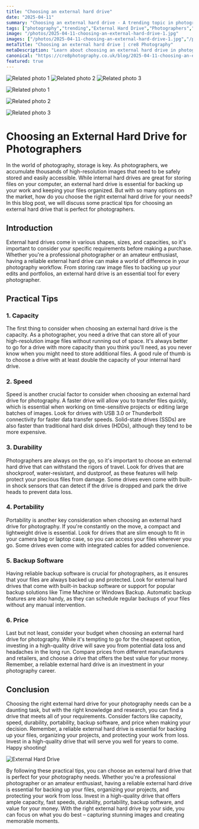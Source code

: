 ```yaml
---
title: "Choosing an external hard drive"
date: "2025-04-11"
summary: "Choosing an external hard drive - A trending topic in photography."
tags: ["photography","trending","External Hard Drive","Photographers","Capacity","Speed","Durability","Portability","Backup Software","Price","Storage","High-resolution images"]
image: "/photos/2025-04-11-choosing-an-external-hard-drive-1.jpg"
images: ["/photos/2025-04-11-choosing-an-external-hard-drive-1.jpg","/photos/2025-04-11-choosing-an-external-hard-drive-2.jpg","/photos/2025-04-11-choosing-an-external-hard-drive-3.jpg"]
metaTitle: "Choosing an external hard drive | cre8 Photography"
metaDescription: "Learn about choosing an external hard drive in photography with practical tips and insights."
canonical: "https://cre8photography.co.uk/blog/2025-04-11-choosing-an-external-hard-drive"
featured: true
---
```


<!-- Gallery as HTML -->

<div class="grid grid-cols-1 sm:grid-cols-2 md:grid-cols-3 gap-4">
  <img src="/photos/2025-04-11-choosing-an-external-hard-drive-1.jpg" alt="Related photo 1" class="w-full rounded-lg" />
<img src="/photos/2025-04-11-choosing-an-external-hard-drive-2.jpg" alt="Related photo 2" class="w-full rounded-lg" />
<img src="/photos/2025-04-11-choosing-an-external-hard-drive-3.jpg" alt="Related photo 3" class="w-full rounded-lg" />
</div>


<!-- Gallery as Markdown -->
![Related photo 1](/photos/2025-04-11-choosing-an-external-hard-drive-1.jpg)


![Related photo 2](/photos/2025-04-11-choosing-an-external-hard-drive-2.jpg)


![Related photo 3](/photos/2025-04-11-choosing-an-external-hard-drive-3.jpg)



# Choosing an External Hard Drive for Photographers

In the world of photography, storage is key. As photographers, we accumulate thousands of high-resolution images that need to be safely stored and easily accessible. While internal hard drives are great for storing files on your computer, an external hard drive is essential for backing up your work and keeping your files organized. But with so many options on the market, how do you choose the right external hard drive for your needs? In this blog post, we will discuss some practical tips for choosing an external hard drive that is perfect for photographers.

## Introduction

External hard drives come in various shapes, sizes, and capacities, so it's important to consider your specific requirements before making a purchase. Whether you're a professional photographer or an amateur enthusiast, having a reliable external hard drive can make a world of difference in your photography workflow. From storing raw image files to backing up your edits and portfolios, an external hard drive is an essential tool for every photographer.

## Practical Tips

### 1. Capacity

The first thing to consider when choosing an external hard drive is the capacity. As a photographer, you need a drive that can store all of your high-resolution image files without running out of space. It's always better to go for a drive with more capacity than you think you'll need, as you never know when you might need to store additional files. A good rule of thumb is to choose a drive with at least double the capacity of your internal hard drive.

### 2. Speed

Speed is another crucial factor to consider when choosing an external hard drive for photography. A faster drive will allow you to transfer files quickly, which is essential when working on time-sensitive projects or editing large batches of images. Look for drives with USB 3.0 or Thunderbolt connectivity for faster data transfer speeds. Solid-state drives (SSDs) are also faster than traditional hard disk drives (HDDs), although they tend to be more expensive.

### 3. Durability

Photographers are always on the go, so it's important to choose an external hard drive that can withstand the rigors of travel. Look for drives that are shockproof, water-resistant, and dustproof, as these features will help protect your precious files from damage. Some drives even come with built-in shock sensors that can detect if the drive is dropped and park the drive heads to prevent data loss.

### 4. Portability

Portability is another key consideration when choosing an external hard drive for photography. If you're constantly on the move, a compact and lightweight drive is essential. Look for drives that are slim enough to fit in your camera bag or laptop case, so you can access your files wherever you go. Some drives even come with integrated cables for added convenience.

### 5. Backup Software

Having reliable backup software is crucial for photographers, as it ensures that your files are always backed up and protected. Look for external hard drives that come with built-in backup software or support for popular backup solutions like Time Machine or Windows Backup. Automatic backup features are also handy, as they can schedule regular backups of your files without any manual intervention.

### 6. Price

Last but not least, consider your budget when choosing an external hard drive for photography. While it's tempting to go for the cheapest option, investing in a high-quality drive will save you from potential data loss and headaches in the long run. Compare prices from different manufacturers and retailers, and choose a drive that offers the best value for your money. Remember, a reliable external hard drive is an investment in your photography career.

## Conclusion

Choosing the right external hard drive for your photography needs can be a daunting task, but with the right knowledge and research, you can find a drive that meets all of your requirements. Consider factors like capacity, speed, durability, portability, backup software, and price when making your decision. Remember, a reliable external hard drive is essential for backing up your files, organizing your projects, and protecting your work from loss. Invest in a high-quality drive that will serve you well for years to come. Happy shooting! 

![External Hard Drive](/path/to/image)

By following these practical tips, you can choose an external hard drive that is perfect for your photography needs. Whether you're a professional photographer or an amateur enthusiast, having a reliable external hard drive is essential for backing up your files, organizing your projects, and protecting your work from loss. Invest in a high-quality drive that offers ample capacity, fast speeds, durability, portability, backup software, and value for your money. With the right external hard drive by your side, you can focus on what you do best – capturing stunning images and creating memorable moments.

